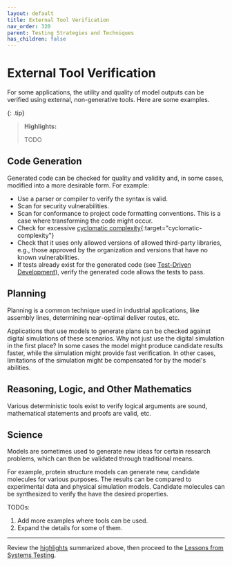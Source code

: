 ```yaml
---
layout: default
title: External Tool Verification
nav_order: 320
parent: Testing Strategies and Techniques
has_children: false
---
```


# External Tool Verification

For some applications, the utility and quality of model outputs can be verified using external, non-generative tools. Here are some examples.

<a id="highlights"></a>

{: .tip}
> **Highlights:**
>
> TODO

## Code Generation

Generated code can be checked for quality and validity and, in some cases, modified into a more desirable form. For example:

* Use a parser or compiler to verify the syntax is valid.
* Scan for security vulnerabilities.
* Scan for conformance to project code formatting conventions. This is a case where transforming the code might occur.
* Check for excessive [cyclomatic complexity](https://en.wikipedia.org/wiki/Cyclomatic_complexity){:target="cyclomatic-complexity"}
* Check that it uses only allowed versions of allowed third-party libraries, e.g., those approved by the organization and versions that have no known vulnerabilities.
* If tests already exist for the generated code (see [Test-Driven Development]({{site.glossaryurl}}/#test-driven-development)), verify the generated code allows the tests to pass.

## Planning

Planning is a common technique used in industrial applications, like assembly lines, determining near-optimal deliver routes, etc.

Applications that use models to generate plans can be checked against digital simulations of these scenarios. Why not just use the digital simulation in the first place? In some cases the model might produce candidate results faster, while the simulation might provide fast verification. In other cases, limitations of the simulation might be compensated for by the model's abilities.

## Reasoning, Logic, and Other Mathematics

Various deterministic tools exist to verify logical arguments are sound, mathematical statements and proofs are valid, etc.

## Science

Models are sometimes used to generate new ideas for certain research problems, which can then be validated through traditional means.

For example, protein structure models can generate new, candidate molecules for various purposes. The results can be compared to experimental data and physical simulation models. Candidate molecules can be synthesized to verify the have the desired properties.


TODOs:

1. Add more examples where tools can be used.
1. Expand the details for some of them.

---

Review the [highlights](#highlights) summarized above, then proceed to the [Lessons from Systems Testing]({{site.baseurl}}/testing-strategies/systems-testing/).
